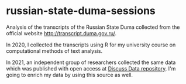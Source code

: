 # russian-state-duma-sessions

Analysis of the transcripts of the Russian State Duma collected from the official website http://transcript.duma.gov.ru/.

In 2020, I collected the transcripts using R for my university course on computational methods of text analysis.

In 2021, an independent group of researchers collected the same data which was published with open access at [Discuss Data repository](https://www.discuss-data.net/dataset/fb52dac2-66e3-47a3-86c5-b2a3dadf41bf/). I'm going to enrich my data by using this source as well.

